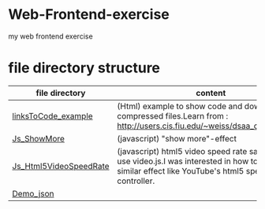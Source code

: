 # Web-Frontend-exercise
my web frontend exercise

# file directory structure
| file directory      | content |
| ---                 | -------------   |
| [linksToCode_example](linksToCode_example) | (Html) example to show code and download compressed files.Learn from : http://users.cis.fiu.edu/~weiss/dsaa_c2e/files.html |
| [Js_ShowMore](Js_ShowMore.html) | (javascript) "show more"-effect |
| [Js_Html5VideoSpeedRate](Js_Html5VideoSpeedRate.html) | (javascript) html5 video speed rate sample---use video.js.I was interested in how to implement similar effect like YouTube's html5 speed rate controller. |
| [Demo_json](Demo_json) |  |
